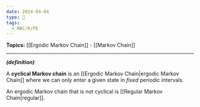 ```yaml
---
date: 2024-04-04
type: 🧠
tags:
  - MAC/6/PE
---
```


**Topics:** [[Ergodic Markov Chain]] - [[Markov Chain]]

---

_**(definition)**_

A **cyclical Markov chain** is an [[Ergodic Markov Chain|ergodic Markov Chain]] where we can only enter a given state in _fixed_ periodic intervals.

An ergodic Markov chain that is not cyclical is [[Regular Markov Chain|regular]].